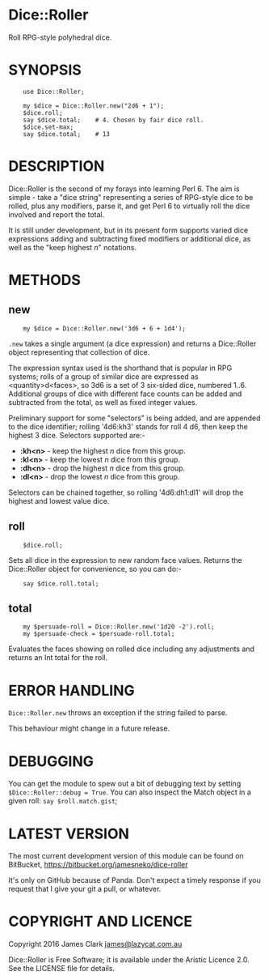 # Dice::Roller

Roll RPG-style polyhedral dice.

# SYNOPSIS

```perl6
    use Dice::Roller;
    
    my $dice = Dice::Roller.new("2d6 + 1");
    $dice.roll;
    say $dice.total;    # 4. Chosen by fair dice roll.
    $dice.set-max;
    say $dice.total;    # 13
```

# DESCRIPTION

Dice::Roller is the second of my forays into learning Perl 6. The aim is simple - take a "dice string" representing a series of RPG-style dice to be rolled, plus any modifiers, parse it, and get Perl 6 to virtually roll the dice involved and report the total.

It is still under development, but in its present form supports varied dice expressions adding and subtracting fixed modifiers or additional dice, as well as the "keep highest *n*" notations.

# METHODS

## new

```perl6
    my $dice = Dice::Roller.new('3d6 + 6 + 1d4');
```

`.new` takes a single argument (a dice expression) and returns a Dice::Roller object representing that collection of dice.

The expression syntax used is the shorthand that is popular in RPG systems; rolls of a group of similar dice are expressed as \<quantity\>d\<faces\>, so 3d6 is a set of 3 six-sided dice, numbered 1..6. Additional groups of dice with different face counts can be added and subtracted from the total, as well as fixed integer values.

Preliminary support for some "selectors" is being added, and are appended to the dice identifier; rolling '4d6:kh3' stands for roll 4 d6, then keep the highest 3 dice. Selectors supported are:-

 * **:kh\<n\>** - keep the highest *n* dice from this group.
 * **:kl\<n\>** - keep the lowest *n* dice from this group.
 * **:dh\<n\>** - drop the highest *n* dice from this group.
 * **:dl\<n\>** - drop the lowest *n* dice from this group.

Selectors can be chained together, so rolling '4d6:dh1:dl1' will drop the highest and lowest value dice.

## roll

```perl6
    $dice.roll;
```

Sets all dice in the expression to new random face values. Returns the Dice::Roller object for convenience, so you can do:-

```perl6
    say $dice.roll.total;
```

## total

```perl6
    my $persuade-roll = Dice::Roller.new('1d20 -2').roll;
    my $persuade-check = $persuade-roll.total;
```

Evaluates the faces showing on rolled dice including any adjustments and returns an Int total for the roll.

# ERROR HANDLING

`Dice::Roller.new` throws an exception if the string failed to parse.

This behaviour might change in a future release.

# DEBUGGING

You can get the module to spew out a bit of debugging text by setting `$Dice::Roller::debug = True`. You can also inspect the Match object in a given roll: `say $roll.match.gist`;

# LATEST VERSION

The most current development version of this module can be found on BitBucket, https://bitbucket.org/jamesneko/dice-roller

It's only on GitHub because of Panda. Don't expect a timely response if you request that I give your git a pull, or whatever.

# COPYRIGHT AND LICENCE

Copyright 2016 James Clark <james@lazycat.com.au>

Dice::Roller is Free Software; it is available under the Aristic Licence 2.0. See the LICENSE file for details.
